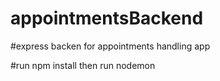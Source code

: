# appointmentsBackend

#express backen for appointments handling app


#run npm install then run nodemon
